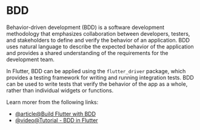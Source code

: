 # BDD

Behavior-driven development (BDD) is a software development methodology that emphasizes collaboration between developers, testers, and stakeholders to define and verify the behavior of an application. BDD uses natural language to describe the expected behavior of the application and provides a shared understanding of the requirements for the development team.

In Flutter, BDD can be applied using the `flutter_driver` package, which provides a testing framework for writing and running integration tests. BDD can be used to write tests that verify the behavior of the app as a whole, rather than individual widgets or functions.

Learn morer from the following links:

- [@article@Build Flutter with BDD](https://medium.com/tide-engineering-team/build-flutter-with-bdd-b4507170a2fe)
- [@video@Tutorial - BDD in Flutter](https://www.youtube.com/watch?v=Kwvsc31FE_8)
